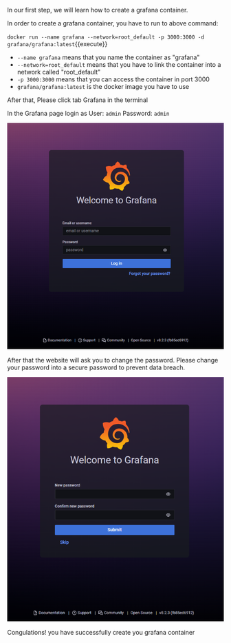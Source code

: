 

In our first step, we will learn how to create a grafana container.

In order to create a grafana container, you have to run to above command:

`docker run --name grafana --network=root_default -p 3000:3000 -d grafana/grafana:latest`{{execute}}

* `--name grafana` means that you name the container as "grafana"
* `--network=root_default` means that you have to link the container into a network called "root_default"
* `-p 3000:3000` means that you can access the container in port 3000
* `grafana/grafana:latest` is the docker image you have to use

After that, Please click tab Grafana in the terminal


In the Grafana page login as 
User: `admin`
Password: `admin`

![login_page](https://github.com/joey1136/katacoda-scenarios/blob/main/Area-C/images/grafana_login_page.PNG?raw=true)

After that the website will ask you to change the password.
Please change your password into a secure password to prevent data breach.

![change_password](https://github.com/joey1136/katacoda-scenarios/blob/main/Area-C/images/grafana_changePassword.PNG?raw=true)

Congulations! you have successfully create you grafana container
